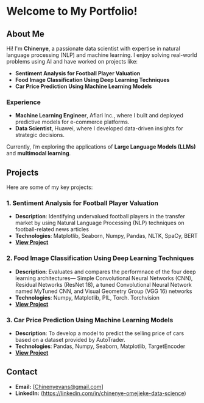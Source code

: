 
# Welcome to My Portfolio!

## About Me
Hi! I'm **Chinenye**, a passionate data scientist with expertise in 
natural language processing (NLP) and machine learning. I enjoy solving 
real-world problems using AI and have worked on projects like:

- **Sentiment Analysis for Football Player Valuation**
- **Food Image Classification Using Deep Learning Techniques**
- **Car Price Prediction Using Machine Learning Models**

### Experience
- **Machine Learning Engineer**, Afiari Inc., where I built and deployed predictive models for e-commerce platforms.
- **Data Scientist**, Huawei, where I developed data-driven insights for strategic decisions.

Currently, I’m exploring the applications of **Large Language Models (LLMs)** and **multimodal learning**.


## Projects
Here are some of my key projects:

### 1. Sentiment Analysis for Football Player Valuation
- **Description**: Identifying undervalued football players in the transfer market by using Natural Language Processing (NLP) techniques on football-related news articles
- **Technologies**: Matplotlib, Seaborn, Numpy, Pandas, NLTK, SpaCy, BERT
- **[View Project](https://github.com/Chivans31/football-player-analysis)**
  
### 2. Food Image Classification Using Deep Learning Techniques
- **Description**:  Evaluates and compares the performnace of the four deep learning architectures— Simple Convolutional Neural Networks (CNN), Residual Networks (ResNet 18), a tuned Convolutional Neural Network named MyTuned CNN, and Visual Geometry Group (VGG 16) networks
- **Technologies**: Numpy, Matplotlib, PIL, Torch. Torchvision
- **[View Project](https://github.com/Chivans31/Image-Classification-using-Deep-Learning)**
  
### 3. Car Price Prediction Using Machine Learning Models
- **Description**: To develop a model to predict the selling price of cars based on a dataset provided by AutoTrader.
- **Technologies**: Pandas, Numpy, Seaborn, Matplotlib, TargetEncoder
- **[View Project](https://github.com/Chivans31/Car-Price-Prediction)**

## Contact
- **Email:** [Chinenyevans@gmail.com]
- **LinkedIn:** (https://linkedin.com/in/chinenye-omejieke-data-science)
